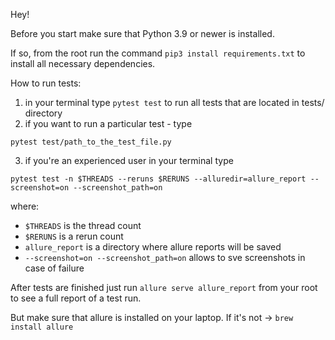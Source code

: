 Hey!

Before you start make sure that Python 3.9 or newer is installed.

If so, from the root run the command `pip3 install requirements.txt` to install
all necessary dependencies.

How to run tests:
1. in your terminal type `pytest test` to run all tests that are located in tests/ directory
2. if you want to run a particular test - type 
```
pytest test/path_to_the_test_file.py
```
3. if you're an experienced user in your terminal type 
```
pytest test -n $THREADS --reruns $RERUNS --alluredir=allure_report --screenshot=on --screenshot_path=on
```
where:
* `$THREADS` is the thread count
* `$RERUNS` is a rerun count
* `allure_report` is a directory where allure reports will be saved
* `--screenshot=on --screenshot_path=on` allows to sve screenshots in case of failure

After tests are finished just run `allure serve allure_report` from your root
to see a full report of a test run.

But make sure that allure is installed on your laptop. If it's not
-> `brew install allure`
